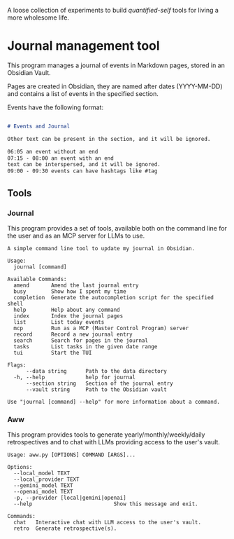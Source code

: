 A loose collection of experiments to build *quantified-self* tools for living a more wholesome life.

# Journal management tool

This program manages a journal of events in Markdown pages, stored in an Obsidian Vault.

Pages are created in Obsidian, they are named after dates (YYYY-MM-DD) and contains a list of events in the
specified section.

Events have the following format:

```markdown

# Events and Journal

Other text can be present in the section, and it will be ignored.

06:05 an event without an end
07:15 - 08:00 an event with an end
text can be interspersed, and it will be ignored.
09:00 - 09:30 events can have hashtags like #tag
```

## Tools

### Journal

This program provides a set of tools, available both on the command line for the user and as an MCP server for
LLMs to use.

```
A simple command line tool to update my journal in Obsidian.

Usage:
  journal [command]

Available Commands:
  amend       Amend the last journal entry
  busy        Show how I spent my time
  completion  Generate the autocompletion script for the specified shell
  help        Help about any command
  index       Index the journal pages
  list        List today events
  mcp         Run as a MCP (Master Control Program) server
  record      Record a new journal entry
  search      Search for pages in the journal
  tasks       List tasks in the given date range
  tui         Start the TUI

Flags:
      --data string      Path to the data directory
  -h, --help             help for journal
      --section string   Section of the journal entry
      --vault string     Path to the Obsidian vault

Use "journal [command] --help" for more information about a command.
```

### Aww

This program provides tools to generate yearly/monthly/weekly/daily retrospectives and to chat with LLMs 
providing access to the user's vault.

```
Usage: aww.py [OPTIONS] COMMAND [ARGS]...

Options:
  --local_model TEXT
  --local_provider TEXT
  --gemini_model TEXT
  --openai_model TEXT
  -p, --provider [local|gemini|openai]
  --help                          Show this message and exit.

Commands:
  chat   Interactive chat with LLM access to the user's vault.
  retro  Generate retrospective(s).
```